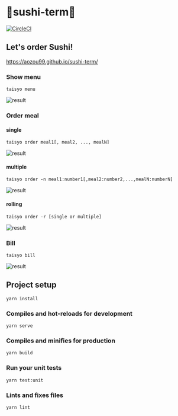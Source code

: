 # 🍣sushi-term🍣
[![CircleCI](https://circleci.com/gh/aozou99/sushi-term.svg?style=svg)](https://circleci.com/gh/aozou99/sushi-term)

## Let's order Sushi!
https://aozou99.github.io/sushi-term/

### Show menu
```
taisyo menu
```
![result](https://user-images.githubusercontent.com/21310288/55194308-a1313880-51ec-11e9-82f0-e4faa7e2bd8b.gif)

### Order meal
#### single
```
taisyo order meal1[, meal2, ..., mealN]
```
![result](https://user-images.githubusercontent.com/21310288/55194745-db4f0a00-51ed-11e9-8ebb-10ca7cad92ae.gif)

#### multiple
```
taisyo order -n meal1:number1[,meal2:number2,...,mealN:numberN]
```
![result](https://user-images.githubusercontent.com/21310288/55195399-c7a4a300-51ef-11e9-88a3-2ec977fd0d0b.gif)

#### rolling
```
taisyo order -r [single or multiple]
```
![result](https://user-images.githubusercontent.com/21310288/55195871-30404f80-51f1-11e9-8f89-e2e1d7804e1e.gif)

### Bill
```
taisyo bill
```
![result](https://user-images.githubusercontent.com/21310288/55196117-c6747580-51f1-11e9-8021-2d9d966d8f55.gif)

## Project setup
```
yarn install
```

### Compiles and hot-reloads for development
```
yarn serve
```

### Compiles and minifies for production
```
yarn build
```

### Run your unit tests
```
yarn test:unit
```

### Lints and fixes files
```
yarn lint
```
